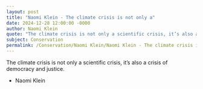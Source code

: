 ```yaml
---
layout: post
title: "Naomi Klein - The climate crisis is not only a"
date: 2024-12-28 12:00:00 -0000
author: Naomi Klein
quote: "The climate crisis is not only a scientific crisis, it’s also a crisis of democracy and justice."
subject: Conservation
permalink: /Conservation/Naomi Klein/Naomi Klein - The climate crisis is not only a
---
```


The climate crisis is not only a scientific crisis, it’s also a crisis of democracy and justice.

- Naomi Klein
